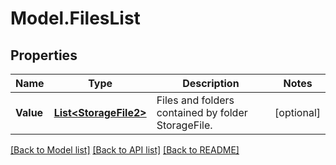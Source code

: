 # Model.FilesList

## Properties
Name | Type | Description | Notes
------------ | ------------- | ------------- | -------------
**Value** | [**List&lt;StorageFile2&gt;**](StorageFile2.md) | Files and folders contained by folder StorageFile. | [optional] 



[[Back to Model list]](README.md#documentation-for-models) [[Back to API list]](README.md#documentation-for-api-endpoints) [[Back to README]](README.md)


